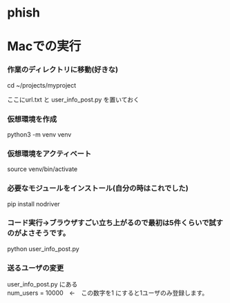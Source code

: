 # phish

# Macでの実行
### 作業のディレクトリに移動(好きな)
cd ~/projects/myproject

ここにurl.txt と user_info_post.py を置いておく

### 仮想環境を作成
python3 -m venv venv

### 仮想環境をアクティベート
source venv/bin/activate

### 必要なモジュールをインストール(自分の時はこれでした)
pip install nodriver

### コード実行→ブラウザすごい立ち上がるので最初は5件くらいで試すのがよさそうです。
python user_info_post.py

### 送るユーザの変更
user_info_post.py にある<br>
num_users = 10000　←　この数字を1 にすると1ユーザのみ登録します。
